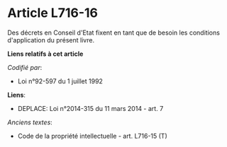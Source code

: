 # Article L716-16

Des décrets en Conseil d'Etat fixent en tant que de besoin les conditions d'application du présent livre.

**Liens relatifs à cet article**

_Codifié par_:

  - Loi n°92-597 du 1 juillet 1992

**Liens**:

  - DEPLACE: Loi n°2014-315 du 11 mars 2014 - art. 7

_Anciens textes_:

  - Code de la propriété intellectuelle - art. L716-15 (T)
